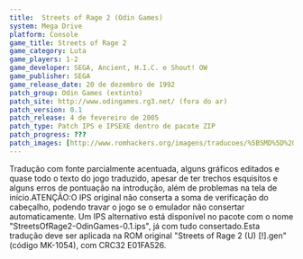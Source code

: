 ```yaml
---
title:  Streets of Rage 2 (Odin Games)
system: Mega Drive
platform: Console
game_title: Streets of Rage 2
game_category: Luta
game_players: 1-2
game_developer: SEGA, Ancient, H.I.C. e Shout! OW
game_publisher: SEGA
game_release_date: 20 de dezembro de 1992
patch_group: Odin Games (extinto)
patch_site: http://www.odingames.rg3.net/ (fora do ar)
patch_version: 0.1
patch_release: 4 de fevereiro de 2005
patch_type: Patch IPS e IPSEXE dentro de pacote ZIP
patch_progress: ???
patch_images: [http://www.romhackers.org/imagens/traducoes/%5BSMD%5D%20Streets%20of%20Rage%202%20-%20Odin%20Games%20-%201.png,http://www.romhackers.org/imagens/traducoes/%5BSMD%5D%20Streets%20of%20Rage%202%20-%20Odin%20Games%20-%202.png,http://www.romhackers.org/imagens/traducoes/%5BSMD%5D%20Streets%20of%20Rage%202%20-%20Odin%20Games%20-%203.png]
---
```

Tradução com fonte parcialmente acentuada, alguns gráficos editados e quase todo o texto do jogo traduzido, apesar de ter trechos esquisitos e alguns erros de pontuação na introdução, além de problemas na tela de início.ATENÇÃO:O IPS original não conserta a soma de verificação do cabeçalho, podendo travar o jogo se o emulador não consertar automaticamente. Um IPS alternativo está disponível no pacote com o nome "StreetsOfRage2-OdinGames-0.1.ips", já com tudo consertado.Esta tradução deve ser aplicada na ROM original "Streets of Rage 2 (U) [!].gen" (código MK-1054), com CRC32 E01FA526.